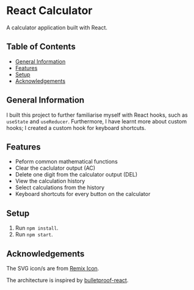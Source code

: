 # React Calculator <!-- omit in toc -->

A calculator application built with React.

## Table of Contents <!-- omit in toc -->

- [General Information](#general-information)
- [Features](#features)
- [Setup](#setup)
- [Acknowledgements](#acknowledgements)

## General Information

I built this project to further familiarise myself with React hooks, such as `useState` and `useReducer`. Furthermore, I have learnt more about custom hooks; I created a custom hook for keyboard shortcuts.

## Features

- Peform common mathematical functions
- Clear the caclulator output (AC)
- Delete one digit from the calculator output (DEL)
- View the calculation history
- Select calculations from the history
- Keyboard shortcuts for every button on the calculator

## Setup

1. Run `npm install`.
2. Run `npm start`.

## Acknowledgements

The SVG icon/s are from [Remix Icon](https://github.com/Remix-Design/remixicon).

The architecture is inspired by [bulletproof-react](https://github.com/alan2207/bulletproof-react).
